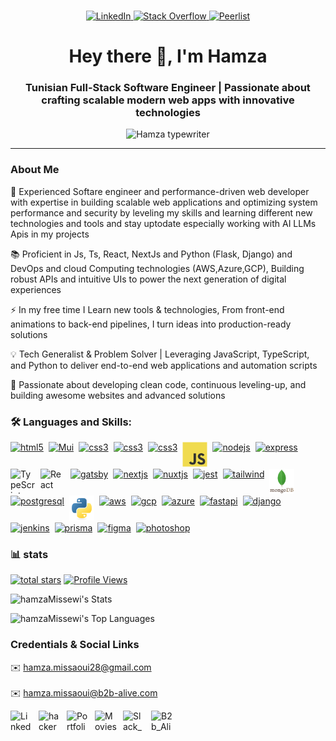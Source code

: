 ###

<!-- <a href="https://linkedin.com/in/hamza-missewi" target="blank"><img align="center" src="https://raw.githubusercontent.com/rahuldkjain/github-profile-readme-generator/master/src/images/icons/Social/linked-in-alt.svg" alt="hamza-missaoui" height="30" width="40" /></a> -->
<div align="center">
  <a href="https://linkedin.com/in/hamza-missewi" 
target="_blank">
    <img src="https://img.shields.io/badge/LinkedIn-0077B5?style=for-the-badge&logo=linkedin&logoColor=white" alt="LinkedIn" />
  </a>
  <a href="https://hamza-portfolio-pro-2025.vercel.app" target="_blank">
    <img src="https://img.shields.io/badge/Portfolio-FE7A16?style=for-the-badge&logo=portfolio&logoColor=white" alt="Stack Overflow" />
  </a>
  <a href="https://www.hackerrank.com/profile/hamza_missaoui47" target="_blank">
    <img src="https://img.shields.io/badge/Hacker_Rank-00A67D?style=for-the-badge&logo=hacker-rank&logoColor=white" alt="Peerlist" />
  </a>
</div>

<!-- --- -->

<h1 align="center">Hey there 👋, I'm Hamza</h1>
<h3 align="center">Tunisian Full-Stack Software Engineer | Passionate about crafting scalable modern web apps with innovative technologies</h3>

<div align="center">
<img src="https://readme-typing-svg.demolab.com?font=Fira+Code&weight=600&size=22&duration=3000&pause=1000&color=00FF00&center=true&vCenter=true&width=500&lines=Welcome+to+my+GitHub+profile!;Let's+build+something+awesome+together?;Code+is+poetry+%F0%9F%8E%A8" alt="Hamza typewriter" />
</div>

<!--
<div align="center">
  <img src="https://art.pixilart.com/cb97514d85c12ba.gif" width="100%" alt="MasterHead" />
</div> -->

---

<h3 align="left">About Me</h3>
<p>
🚀 Experienced Softare engineer and performance-driven web developer with expertise in building scalable web applications and optimizing system performance and security by leveling my skills and learning different new technologies and tools and stay uptodate especially working with AI LLMs Apis in my projects

📚 Proficient in Js, Ts, React, NextJs and Python (Flask, Django) and DevOps and cloud Computing technologies (AWS,Azure,GCP), Building robust APIs and intuitive UIs to power the next generation of digital experiences

⚡ In my free time I Learn new tools & technologies, From front-end animations to back-end pipelines, I turn ideas into production-ready solutions

💡 Tech Generalist & Problem Solver | Leveraging JavaScript, TypeScript, and Python to deliver end-to-end web applications and automation scripts

🔧 Passionate about developing clean code, continuous leveling-up, and building awesome websites and advanced solutions

</p>

###

<h3 align="left">🛠 Languages and Skills:</h3>
<div align="left" style="margin-bottom:20px;display:flex;flex-wrap:wrap">
  <!-- <img src="https://skillicons.dev/icons?i=js,ts,python,java,spring,react,nextjs,
  nodejs,express,mongodb,mysql,tailwind,docker,redis,bullmq,prisma,firebase,supabase,
  fastapi,elasticsearch,postman,github,nginx,graphql,django,fastapi,postgresql,aws,
  gcp,azure" height="140" alt="My Skills" /> -->

<a href="https://www.w3.org/html/" target="_blank" style="decoration:none"> 
<img src="https://skillicons.dev/icons?i=html" alt="html5" width="40" height="40" style="margin-right:8px"/>
</a>
<a href="https://mui.com/" target="_blank" style="decoration:none">
<img src="https://skillicons.dev/icons?i=mui" alt="Mui" width="40" height="40" style="margin-right:8px"/>
</a>
<a href="https://www.w3schools.com/css/" target="_blank" style="decoration:none"> 
<img src="https://skillicons.dev/icons?i=css" alt="css3" width="40" height="40" style="margin-right:8px"/>
</a>
 <a href="https://graphql.org/" target="_blank">
<img src="https://skillicons.dev/icons?i=graphql" alt="css3" width="40" height="40" style="margin-right:8px"/>
</a>
 <a href="https://www.apollographql.com/" target="_blank" style="decoration:none">
<img src="https://skillicons.dev/icons?i=apollo" alt="css3" width="40" height="40" style="margin-right:8px"/>
 </a>
<a href="https://developer.mozilla.org/en-US/docs/Web/JavaScript" target="_blank" style="decoration:none"> <img src="https://raw.githubusercontent.com/devicons/devicon/master/icons/javascript/javascript-original.svg" alt="javascript" width="40" height="40" style="margin-right:8px;"/></a>
<a href="https://nodejs.org" target="_blank" style="decoration:none"> 
<img src="https://skillicons.dev/icons?i=nodejs" alt="nodejs" width="40" height="40" style="margin-right:8px"/>
 </a>
<a href="https://expressjs.com" target="_blank">
<img src="https://skillicons.dev/icons?i=express" alt="express" width="40" height="40" style="margin-right:8px"/>
</a>
<a><img align="left" alt="TypeScript" width="40" height="40" style="margin-right:8px;" src="https://skillicons.dev/icons?i=ts" /></a>
<a href="https://reactjs.org/" target="_blank">
<img align="left" alt="React" width="40" height="40" style="margin-right:8px;" src="https://skillicons.dev/icons?i=react" />
</a>
<a href="https://www.gatsbyjs.com/" target="_blank" style="decoration:none"> <img src="https://www.vectorlogo.zone/logos/gatsbyjs/gatsbyjs-icon.svg" alt="gatsby" width="40" height="40" style="margin-right:8px;"/></a>
<a href="https://nextjs.org/" target="_blank" style="decoration:none"> <img src="https://skillicons.dev/icons?i=nextjs" alt="nextjs" width="40" height="40" style="margin-right:8px;"/> </a>
<a href="https://nuxtjs.org/" target="_blank" style="decoration:none"> <img src="https://www.vectorlogo.zone/logos/nuxtjs/nuxtjs-icon.svg" alt="nuxtjs" width="40" height="40" style="margin-right:8px;"/> </a>
<a href="https://jestjs.io" target="_blank">
<img src="https://skillicons.dev/icons?i=jest" alt="jest" width="40" height="40" style="margin-right:8px;"/>
</a>
<a href="https://tailwindcss.com/" target="_blank" style="decoration:none"> <img src="https://www.vectorlogo.zone/logos/tailwindcss/tailwindcss-icon.svg" alt="tailwind" width="40" height="40" style="margin-right:8px;"/> </a>
<a href="https://www.mongodb.com/" target="_blank" style="decoration:none"> <img src="https://raw.githubusercontent.com/devicons/devicon/master/icons/mongodb/mongodb-original-wordmark.svg" alt="mongodb" width="40" height="40" style="margin-right:8px;"/> </a>
<a href="https://www.postgresql.org" target="_blank" style="decoration:none"> 
<img src="https://skillicons.dev/icons?i=postgresql" alt="postgresql" width="40" height="40" style="margin-right:8px;"/> 
</a>
<a href="https://www.python.org" target="_blank" style="decoration:none"> <img src="https://raw.githubusercontent.com/devicons/devicon/master/icons/python/python-original.svg" alt="python" width="40" height="40" style="margin-right:8px;"/> </a>
<a href="https://aws.amazon.com" target="_blank" style="decoration:none"> <img src="https://skillicons.dev/icons?i=aws" alt="aws" width="40" height="40" style="margin-right:8px;"/> </a>
<a href="https://cloud.google.com" target="_blank" style="decoration:none"> <img src="https://skillicons.dev/icons?i=gcp" alt="gcp" width="40" height="40" style="margin-right:8px;"/> </a>
<a href="https://azure.microsoft.com" target="_blank" style="decoration:none"> <img src="https://skillicons.dev/icons?i=azure" alt="azure" width="40" height="40" style="margin-right:8px;"/> </a>
<a href="https://fastapi.tiangolo.com" target="_blank" style="decoration:none"> <img src="https://skillicons.dev/icons?i=fastapi" alt="fastapi" width="40" height="40" style="margin-right:8px;"/> </a>
<a href="https://www.djangoproject.com" target="_blank" style="decoration:none"> <img src="https://skillicons.dev/icons?i=django" alt="django" width="40" height="40" style="margin-right:8px;"/> </a>
<a href="https://www.jenkins.io" target="_blank" style="decoration:none"> <img src="https://skillicons.dev/icons?i=jenkins" alt="jenkins" width="40" height="40" style="margin-right:8px;"/> </a>
<a href="https://www.prisma.io" target="_blank" style="decoration:none"> <img src="https://skillicons.dev/icons?i=prisma" alt="prisma" width="40" height="40" style="margin-right:8px;"/> </a>
<a href="https://www.figma.com" target="_blank" style="decoration:none"> <img src="https://skillicons.dev/icons?i=figma" alt="figma" width="40" height="40" style="margin-right:8px;"/> </a>
<a href="https://www.adobe.com/products/photoshop.html" target="_blank" style="decoration:none"> <img src="https://skillicons.dev/icons?i=ps" alt="photoshop" width="40" height="40" style="margin-right:8px;"/> </a>
</div>

###

<!-- ![hamzaMissewi's Streak](https://github-readme-streak-stats.herokuapp.com/?user=hamzaMissewi&theme=prussian&hide_border=false) -->

<div align="left">
 <h3 align="left">📊 stats</h3>

 <p align="left">
      <a href="https://github.com/hamzaMissewi?tab=followers">
         <!-- <img alt="followers" title="Follow me on Github" src="https://custom-icon-badges.demolab.com/github/followers/hamzaMissewi?color=236ad3&labelColor=1155ba&style=for-the-badge&logo=person-add&label=Follow&logoColor=white"/></a> -->
      <a href="https://github.com/hamzaMissewi?tab=repositories&sort=stargazers">
         <img alt="total stars" title="Total stars on GitHub" src="https://custom-icon-badges.demolab.com/github/stars/hamzaMissewi?color=C79600&style=for-the-badge&labelColor=C79600&logo=star"/></a>
      <a href="https://github.com/hamzaMissewi">
         <img alt="Profile Views" title="Github Profile Views" src="https://komarev.com/ghpvc/?username=hamzaMissewi&color=A5a5a5&style=for-the-badge&label=VIEWS&logo=eye&logoColor=white"/></a>
</p>

![hamzaMissewi's Stats](https://github-readme-stats.vercel.app/api?username=hamzaMissewi&theme=prussian&show_icons=true&hide_border=false&count_private=true)

![hamzaMissewi's Top Languages](https://github-readme-stats.vercel.app/api/top-langs/?username=hamzaMissewi&theme=prussian&show_icons=true&hide_border=false&layout=compact)

</div>

<h3 align="left">Credentials & Social Links</h3>

<span align="left" size="18px">✉️ hamza.missaoui28@gmail.com</span>
<br />
<br />
<span align="left" size="18px">✉️ hamza.missaoui@b2b-alive.com</span>

<div align="left">
  <a target="_blank" href="https://linkedin.com/in/hamza-missewi">
   <img align="left" alt="LinkedIn" height="32px" width="35px" style="margin-right:10px;" src="https://skillicons.dev/icons?i=linkedin" />
   </a>
<a href="https://www.hackerrank.com/profile/hamza_missaoui47" target="blank"><img align="left" src="https://raw.githubusercontent.com/rahuldkjain/github-profile-readme-generator/master/src/images/icons/Social/hackerrank.svg" style="margin-right:10px;" alt="hacker_hamza" height="35px" width="35px" /></a>
<a target="_blank" href="https://hamza-portfolio-pro-2025.vercel.app">
   <img align="left" alt="Portfolio" height="35px" width="35px" style="margin-right:10px;" src="https://skillicons.dev/icons?i=vercel" />
</a>
<a href="https://hamza-movies-app.vercel.app" target="blank"><img align="left" height="35px" width="35px" style="margin-right:10px;" alt="Movies_website" src="https://i.pinimg.com/736x/24/d0/53/24d05378a4e049358f1c237976dbbb43.jpg" /></a>
<a href="https://hamza-slack-clone.vercel.app" target="blank"><img align="left" height="35px" width="35px" style="margin-right:10px;" alt="Slack_clone_hamz_app" src="https://img.freepik.com/free-psd/earth-ball-planet-isolated_23-2151806117.jpg?semt=ais_hybrid&w=740"  /></a>
<a href="https://www2.b2b-alive.com" target="blank">
<img align="left" height="35px" width="35px" style="margin-right:10px;" alt="B2b_Alive" src="https://www2.b2b-alive.com/wp-content/uploads/2020/05/b2b-alive-logo-w.png"/></a>
</div>
